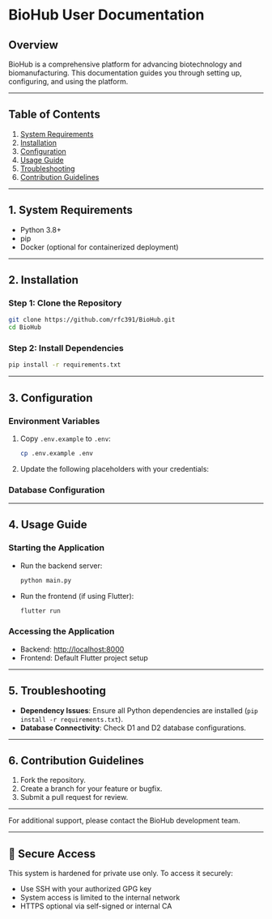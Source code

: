
# BioHub User Documentation

## Overview
BioHub is a comprehensive platform for advancing biotechnology and biomanufacturing. This documentation guides you through setting up, configuring, and using the platform.

---

## Table of Contents
1. [System Requirements](#system-requirements)
2. [Installation](#installation)
3. [Configuration](#configuration)
4. [Usage Guide](#usage-guide)
5. [Troubleshooting](#troubleshooting)
6. [Contribution Guidelines](#contribution-guidelines)

---

## 1. System Requirements
- Python 3.8+
- pip
- Docker (optional for containerized deployment)

---

## 2. Installation
### Step 1: Clone the Repository
```bash
git clone https://github.com/rfc391/BioHub.git
cd BioHub
```

### Step 2: Install Dependencies
```bash
pip install -r requirements.txt
```

---

## 3. Configuration
### Environment Variables
1. Copy `.env.example` to `.env`:
   ```bash
   cp .env.example .env
   ```
2. Update the following placeholders with your credentials:

### Database Configuration

---

## 4. Usage Guide
### Starting the Application
- Run the backend server:
  ```bash
  python main.py
  ```

- Run the frontend (if using Flutter):
  ```bash
  flutter run
  ```

### Accessing the Application
- Backend: [http://localhost:8000](http://localhost:8000)
- Frontend: Default Flutter project setup

---

## 5. Troubleshooting
- **Dependency Issues**: Ensure all Python dependencies are installed (`pip install -r requirements.txt`).
- **Database Connectivity**: Check D1 and D2 database configurations.

---

## 6. Contribution Guidelines
1. Fork the repository.
2. Create a branch for your feature or bugfix.
3. Submit a pull request for review.

---

For additional support, please contact the BioHub development team.

---
## 🔐 Secure Access
This system is hardened for private use only. To access it securely:
- Use SSH with your authorized GPG key
- System access is limited to the internal network
- HTTPS optional via self-signed or internal CA
